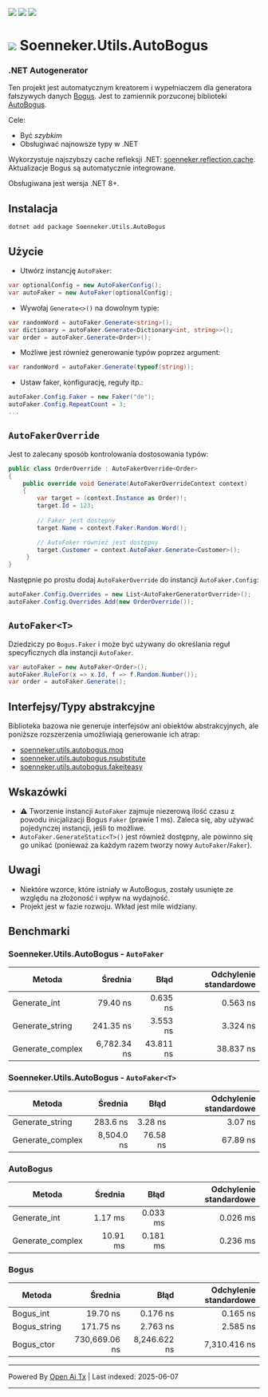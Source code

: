 [![](https://img.shields.io/nuget/v/soenneker.utils.autobogus.svg?style=for-the-badge)](https://www.nuget.org/packages/soenneker.utils.autobogus/)
[![](https://img.shields.io/github/actions/workflow/status/soenneker/soenneker.utils.autobogus/publish-package.yml?style=for-the-badge)](https://github.com/soenneker/soenneker.utils.autobogus/actions/workflows/publish-package.yml)
[![](https://img.shields.io/nuget/dt/soenneker.utils.autobogus.svg?style=for-the-badge)](https://www.nuget.org/packages/soenneker.utils.autobogus/)

# ![](https://user-images.githubusercontent.com/4441470/224455560-91ed3ee7-f510-4041-a8d2-3fc093025112.png) Soenneker.Utils.AutoBogus
### .NET Autogenerator

Ten projekt jest automatycznym kreatorem i wypełniaczem dla generatora fałszywych danych [Bogus](https://github.com/bchavez/Bogus). Jest to zamiennik porzuconej biblioteki [AutoBogus](https://github.com/nickdodd79/AutoBogus).

Cele:
- Być *szybkim*
- Obsługiwać najnowsze typy w .NET

Wykorzystuje najszybszy cache refleksji .NET: [soenneker.reflection.cache](https://github.com/soenneker/soenneker.reflection.cache). Aktualizacje Bogus są automatycznie integrowane.

Obsługiwana jest wersja .NET 8+.

## Instalacja

```
dotnet add package Soenneker.Utils.AutoBogus
```

## Użycie

- Utwórz instancję `AutoFaker`:
```csharp
var optionalConfig = new AutoFakerConfig();
var autoFaker = new AutoFaker(optionalConfig);
```

- Wywołaj `Generate<>()` na dowolnym typie:

```csharp
var randomWord = autoFaker.Generate<string>();
var dictionary = autoFaker.Generate<Dictionary<int, string>>();
var order = autoFaker.Generate<Order>();
```

- Możliwe jest również generowanie typów poprzez argument:

```csharp
var randomWord = autoFaker.Generate(typeof(string));
```

- Ustaw faker, konfigurację, reguły itp.:

```csharp
autoFaker.Config.Faker = new Faker("de");
autoFaker.Config.RepeatCount = 3;
...
```

## `AutoFakerOverride`

Jest to zalecany sposób kontrolowania dostosowania typów:

```csharp
public class OrderOverride : AutoFakerOverride<Order>
{
    public override void Generate(AutoFakerOverrideContext context)
    {
        var target = (context.Instance as Order)!;
        target.Id = 123;
        
        // Faker jest dostępny
        target.Name = context.Faker.Random.Word();

        // AutoFaker również jest dostępny
        target.Customer = context.AutoFaker.Generate<Customer>();
     }
}
```

Następnie po prostu dodaj `AutoFakerOverride` do instancji `AutoFaker.Config`:

```csharp
autoFaker.Config.Overrides = new List<AutoFakerGeneratorOverride>();
autoFaker.Config.Overrides.Add(new OrderOverride());
```

## `AutoFaker<T>`

Dziedziczy po `Bogus.Faker` i może być używany do określania reguł specyficznych dla instancji `AutoFaker`.

```csharp
var autoFaker = new AutoFaker<Order>();
autoFaker.RuleFor(x => x.Id, f => f.Random.Number());
var order = autoFaker.Generate();
```

## Interfejsy/Typy abstrakcyjne

Biblioteka bazowa nie generuje interfejsów ani obiektów abstrakcyjnych, ale poniższe rozszerzenia umożliwiają generowanie ich atrap:

- [soenneker.utils.autobogus.moq](https://github.com/soenneker/soenneker.utils.autobogus.moq)
- [soenneker.utils.autobogus.nsubstitute](https://github.com/soenneker/soenneker.utils.autobogus.nsubstitute)
- [soenneker.utils.autobogus.fakeiteasy](https://github.com/soenneker/soenneker.utils.autobogus.fakeiteasy)

## Wskazówki
- ⚠️ Tworzenie instancji `AutoFaker` zajmuje niezerową ilość czasu z powodu inicjalizacji Bogus `Faker` (prawie 1 ms). Zaleca się, aby używać pojedynczej instancji, jeśli to możliwe.
- `AutoFaker.GenerateStatic<T>()` jest również dostępny, ale powinno się go unikać (ponieważ za każdym razem tworzy nowy `AutoFaker`/`Faker`).

## Uwagi
- Niektóre wzorce, które istniały w AutoBogus, zostały usunięte ze względu na złożoność i wpływ na wydajność.
- Projekt jest w fazie rozwoju. Wkład jest mile widziany.

## Benchmarki

### Soenneker.Utils.AutoBogus - `AutoFaker`

| Metoda           | Średnia     | Błąd      | Odchylenie standardowe |
|----------------- |------------:|----------:|-----------------------:|
| Generate_int     |    79.40 ns |  0.635 ns |  0.563 ns             |
| Generate_string  |   241.35 ns |  3.553 ns |  3.324 ns             |
| Generate_complex | 6,782.34 ns | 43.811 ns | 38.837 ns             |

### Soenneker.Utils.AutoBogus - `AutoFaker<T>`

| Metoda           | Średnia    | Błąd     | Odchylenie standardowe |
|----------------- |-----------:|---------:|-----------------------:|
| Generate_string  |   283.6 ns |  3.28 ns |  3.07 ns              |
| Generate_complex | 8,504.0 ns | 76.58 ns | 67.89 ns              |

### AutoBogus

| Metoda           | Średnia   | Błąd     | Odchylenie standardowe |
|----------------- |----------:|---------:|-----------------------:|
| Generate_int     |   1.17 ms | 0.033 ms | 0.026 ms              |
| Generate_complex |  10.91 ms | 0.181 ms | 0.236 ms              |

### Bogus

| Metoda       | Średnia         | Błąd         | Odchylenie standardowe |
|------------- |----------------:|-------------:|-----------------------:|
| Bogus_int    |      19.70 ns   |     0.176 ns |     0.165 ns           |
| Bogus_string |     171.75 ns   |     2.763 ns |     2.585 ns           |
| Bogus_ctor   | 730,669.06 ns   | 8,246.622 ns | 7,310.416 ns           |

---

Powered By [Open Ai Tx](https://github.com/OpenAiTx/OpenAiTx) | Last indexed: 2025-06-07

---